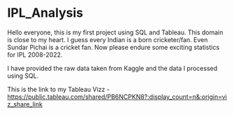 # IPL_Analysis
Hello everyone, this is my first project using SQL and Tableau. This domain is close to my heart. I guess every Indian is a born cricketer/fan. Even Sundar Pichai is a cricket fan. Now please endure some exciting statistics for IPL 2008-2022.

I have provided the raw data taken from Kaggle and the data I processed using SQL. 

This is the link to my Tableau Vizz - https://public.tableau.com/shared/PB6NCPKN8?:display_count=n&:origin=viz_share_link
